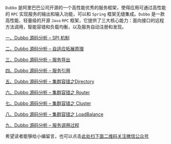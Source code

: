 `Dubbo` 是阿里巴巴公司开源的一个高性能优秀的服务框架，使得应用可通过高性能的 `RPC` 实现服务的输出和输入功能，可以和 `Spring` 框架无缝集成。`Dubbo` 是一款高性能、轻量级的开源 `Java` `RPC` 框架，它提供了三大核心能力：面向接口的远程方法调用，智能容错和负载均衡，以及服务自动注册和发现。

[一、Dubbo 源码分析 – SPI 机制](https://www.ycbbs.vip/?p=1143 "一、Dubbo 源码分析 – SPI 机制")

[二、Dubbo 源码分析 – 自适应拓展原理](https://www.ycbbs.vip/?p=1149 "二、Dubbo 源码分析 – 自适应拓展原理")

[三、Dubbo 源码分析 – 服务导出](https://www.ycbbs.vip/?p=1151 "三、Dubbo 源码分析 – 服务导出")

[四、Dubbo 源码分析 – 服务引用](https://www.ycbbs.vip/?p=1207 "四、Dubbo 源码分析 – 服务引用")

[五、Dubbo 源码分析 – 集群容错之Directory](https://www.ycbbs.vip/?p=1212 "五、Dubbo 源码分析 – 集群容错之Directory")

[六、Dubbo 源码分析 – 集群容错之 Router](https://www.ycbbs.vip/?p=1214 "六、Dubbo 源码分析 – 集群容错之 Router")

[七、Dubbo 源码分析 – 集群容错之 Cluster](https://www.ycbbs.vip/?p=1217 "七、Dubbo 源码分析 – 集群容错之 Cluster")

[八、Dubbo 源码分析 – 集群容错之 LoadBalance](https://www.ycbbs.vip/?p=1223 "八、Dubbo 源码分析 – 集群容错之 LoadBalance")

[九、Dubbo 源码分析 – 服务调用过程](https://www.ycbbs.vip/?p=1227 "九、Dubbo 源码分析 – 服务调用过程")


希望读者能够给小编留言，也可以点击[此处扫下面二维码关注微信公众号](https://www.ycbbs.vip/?p=28 "此处扫下面二维码关注微信公众号")